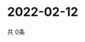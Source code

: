 # 2022-02-12
  共 0条

  <!-- BEGIN -->
  <!-- 最后更新时间Sat Feb 12 2022 22:02:52 GMT+0000 (Coordinated Universal Time) -->
  
  <!-- END -->
  
  